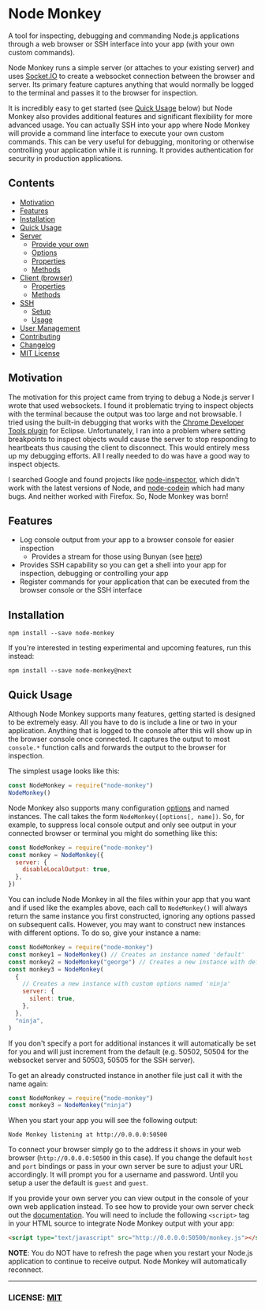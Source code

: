 # Node Monkey

A tool for inspecting, debugging and commanding Node.js applications through a web browser or SSH interface into your app (with your own custom commands).

Node Monkey runs a simple server (or attaches to your existing server) and uses [Socket.IO](https://github.com/LearnBoost/socket.io) to create a websocket connection between the browser and server. Its primary feature captures anything that would normally be logged to the terminal and passes it to the browser for inspection.

It is incredibly easy to get started (see [Quick Usage](#quick-usage) below) but Node Monkey also provides additional features and significant flexibility for more advanced usage. You can actually SSH into your app where Node Monkey will provide a command line interface to execute your own custom commands. This can be very useful for debugging, monitoring or otherwise controlling your application while it is running. It provides authentication for security in production applications.

## Contents

- [Motivation](#motivation)
- [Features](#features)
- [Installation](#installation)
- [Quick Usage](#quick-usage)
- [Server](doc/usage/server.md)
  - [Provide your own](doc/usage/server.md#provide-your-own)
  - [Options](doc/usage/server.md#options)
  - [Properties](doc/usage/server.md#properties)
  - [Methods](doc/usage/server.md#methods)
- [Client (browser)](doc/usage/client.md)
  - [Properties](doc/usage/client.md#properties)
  - [Methods](doc/usage/client.md#methods)
- [SSH](doc/usage/ssh.md)
  - [Setup](doc/usage/ssh.md#setup)
  - [Usage](doc/usage/ssh.md#usage)
- [User Management](doc/usage/user-management.md)
- [Contributing](doc/usage/contributing.md)
- [Changelog](CHANGELOG.md)
- [MIT License](LICENSE.md)

## Motivation

The motivation for this project came from trying to debug a Node.js server I wrote that used websockets. I found it problematic trying to inspect objects with the terminal because the output was too large and not browsable. I tried using the built-in debugging that works with the [Chrome Developer Tools plugin](https://github.com/joyent/node/wiki/using-eclipse-as-node-applications-debugger) for Eclipse. Unfortunately, I ran into a problem where setting breakpoints to inspect objects would cause the server to stop responding to heartbeats thus causing the client to disconnect. This would entirely mess up my debugging efforts. All I really needed to do was have a good way to inspect objects.

I searched Google and found projects like [node-inspector](https://github.com/dannycoates/node-inspector), which didn't work with the latest versions of Node, and [node-codein](http://thomashunter.name/blog/nodejs-console-object-debug-inspector/) which had many bugs. And neither worked with Firefox. So, Node Monkey was born!

## Features

- Log console output from your app to a browser console for easier inspection
  - Provides a stream for those using Bunyan (see [here](doc/usage/server.md#nodemonkeybunyan_stream))
- Provides SSH capability so you can get a shell into your app for inspection, debugging or controlling your app
- Register commands for your application that can be executed from the browser console or the SSH interface

## Installation

```
npm install --save node-monkey
```

If you're interested in testing experimental and upcoming features, run this instead:

```
npm install --save node-monkey@next
```

## Quick Usage

Although Node Monkey supports many features, getting started is designed to be extremely easy. All you have to do is include a line or two in your application. Anything that is logged to the console after this will show up in the browser console once connected. It captures the output to most `console.*` function calls and forwards the output to the browser for inspection.

The simplest usage looks like this:

```js
const NodeMonkey = require("node-monkey")
NodeMonkey()
```

Node Monkey also supports many configuration [options](doc/usage/server.md#options) and named instances. The call takes the form `NodeMonkey([options[, name])`. So, for example, to suppress local console output and only see output in your connected browser or terminal you might do something like this:

```js
const NodeMonkey = require("node-monkey")
const monkey = NodeMonkey({
  server: {
    disableLocalOutput: true,
  },
})
```

You can include Node Monkey in all the files within your app that you want and if used like the examples above, each call to `NodeMonkey()` will always return the same instance you first constructed, ignoring any options passed on subsequent calls. However, you may want to construct new instances with different options. To do so, give your instance a name:

```js
const NodeMonkey = require("node-monkey")
const monkey1 = NodeMonkey() // Creates an instance named 'default'
const monkey2 = NodeMonkey("george") // Creates a new instance with default options
const monkey3 = NodeMonkey(
  {
    // Creates a new instance with custom options named 'ninja'
    server: {
      silent: true,
    },
  },
  "ninja",
)
```

If you don't specify a port for additional instances it will automatically be set for you and will just increment from the default (e.g. 50502, 50504 for the websocket server and 50503, 50505 for the SSH server).

To get an already constructed instance in another file just call it with the name again:

```js
const NodeMonkey = require("node-monkey")
const monkey3 = NodeMonkey("ninja")
```

When you start your app you will see the following output:

```
Node Monkey listening at http://0.0.0.0:50500
```

To connect your browser simply go to the address it shows in your web browser (`http://0.0.0.0:50500` in this case). If you change the default `host` and `port` bindings or pass in your own server be sure to adjust your URL accordingly. It will prompt you for a username and password. Until you setup a user the default is `guest` and `guest`.

If you provide your own server you can view output in the console of your own web application instead. To see how to provide your own server check out the [documentation](doc/usage/server.md#provide-your-own). You will need to include the following `<script>` tag in your HTML source to integrate Node Monkey output with your app:

```html
<script type="text/javascript" src="http://0.0.0.0:50500/monkey.js"></script>
```

**NOTE**: You do NOT have to refresh the page when you restart your Node.js application to continue to receive output. Node Monkey will automatically reconnect.

---

### LICENSE: [MIT](LICENSE.md)
